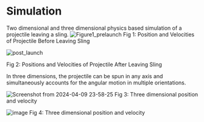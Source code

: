 # Simulation
Two dimensional and three dimensional physics based simulation of a projectile leaving a sling.
  ![Figure1_prelaunch](https://github.com/StephenThacker/Simulation/assets/35053174/97e97a53-4e6a-43c6-b76a-7630747c7980) 
Fig 1: Position and Velocities of Projectile Before Leaving Sling

![post_launch](https://github.com/StephenThacker/Simulation/assets/35053174/a3cb1ed3-5259-434d-945a-0a0bb81dfe39) 

Fig 2: Positions and Velocities of Projectile After Leaving Sling

In three dimensions, the projectile can be spun in any axis and simultaneously accounts for the angular motion in multiple orientations.

![Screenshot from 2024-04-09 23-58-25](https://github.com/StephenThacker/Simulation/assets/35053174/9382db6d-f113-45f9-ae11-2869900ffded)
Fig 3: Three dimensional position and velocity

![image](https://github.com/StephenThacker/Simulation/assets/35053174/bdab1f61-6396-4189-810f-cc1536708b64)
Fig 4: Three dimensional position and velocity 


